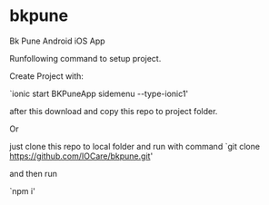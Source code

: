# bkpune
Bk Pune Android iOS App

Runfollowing command to setup project.

Create Project with:

`ionic start BKPuneApp sidemenu --type-ionic1'

after this download and copy this repo to project folder.

Or 

just clone this repo to local folder and run
with command
`git clone https://github.com/IOCare/bkpune.git'

and then run

`npm i'

